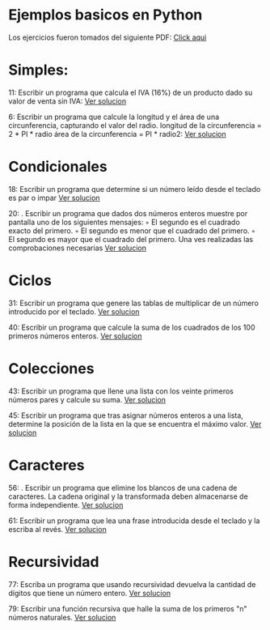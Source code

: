 # Ejemplos basicos en Python


Los ejercicios fueron tomados del siguiente PDF: [Click aqui](https://github.com/apdaza/universidad-ejercicios/blob/master/python/solucion%20guia%20ejercicios/ejercios%20pbas.pdf)

# Simples:

11: Escribir un programa que calcula el IVA (16%) de un producto dado su valor de venta sin
IVA: 
[Ver solucion](https://github.com/InsertCreativeNameHere/Ejemplos-Python/blob/master/Simples/11.py)

6: Escribir un programa que calcule la longitud y el área de una circunferencia, capturando el
valor del radio.
longitud de la circunferencia = 2 * PI * radio
área de la circunferencia = PI * radio2:
[Ver solucion](https://github.com/InsertCreativeNameHere/Ejemplos-Python/blob/master/Simples/6.py)

# Condicionales

18: Escribir un programa que determine si un número leído desde el teclado es par o impar
[Ver solucion](https://github.com/InsertCreativeNameHere/Ejemplos-Python/blob/master/Condicionales/18.py)

20: . Escribir un programa que dados dos números enteros muestre por pantalla uno de los
siguientes mensajes:
◦ El segundo es el cuadrado exacto del primero.
◦ El segundo es menor que el cuadrado del primero.
◦ El segundo es mayor que el cuadrado del primero.
Una ves realizadas las comprobaciones necesarias
[Ver solucion](https://github.com/InsertCreativeNameHere/Ejemplos-Python/blob/master/Condicionales/20.py)

# Ciclos
31: Escribir un programa que genere las tablas de multiplicar de un número introducido por el
teclado.
[Ver solucion](https://github.com/InsertCreativeNameHere/Ejemplos-Python/blob/master/Ciclos/31.py)

40: Escribir un programa que calcule la suma de los cuadrados de los 100 primeros números
enteros.
[Ver solucion](https://github.com/InsertCreativeNameHere/Ejemplos-Python/blob/master/Ciclos/40.py)

# Colecciones
43: Escribir un programa que llene una lista con los veinte primeros números pares y calcule su
suma. 
[Ver solucion](https://github.com/InsertCreativeNameHere/Ejemplos-Python/blob/master/Colecciones/43.py)

45: Escribir un programa que tras asignar números enteros a una lista, determine la posición de
la lista en la que se encuentra el máximo valor. 
[Ver solucion](https://github.com/InsertCreativeNameHere/Ejemplos-Python/blob/master/Colecciones/45.py)

#   Caracteres
56: . Escribir un programa que elimine los blancos de una cadena de caracteres. La cadena
original y la transformada deben almacenarse de forma independiente. 
[Ver solucion](https://github.com/InsertCreativeNameHere/Ejemplos-Python/blob/master/Cadena%20de%20caracteres/56.py)

61: Escribir un programa que lea una frase introducida desde el teclado y la escriba al revés. 
[Ver solucion](https://github.com/InsertCreativeNameHere/Ejemplos-Python/blob/master/Cadena%20de%20caracteres/61.py)

# Recursividad
77: Escriba un programa que usando recursividad devuelva la cantidad de dígitos que tiene un
número entero.
[Ver solucion](https://github.com/InsertCreativeNameHere/Ejemplos-Python/blob/master/Recursividad/77.py)

79: Escribir una función recursiva que halle la suma de los primeros "n" números naturales.
[Ver solucion](https://github.com/InsertCreativeNameHere/Ejemplos-Python/blob/master/Recursividad/79.py)
